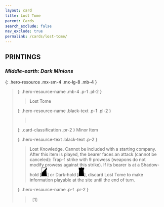 ```yaml
---
layout: card
title: Lost Tome
parent: Cards
search_exclude: false
nav_exclude: true
permalink: /cards/lost-tome/
---
```


## PRINTINGS


### _Middle-earth: Dark Minions_

{: .hero-resource .mx-sm-4 .mx-lg-8 .mb-4 }
> {: .hero-resource-name .mb-4 .p-1 .pl-2 }
> > <div class="card-mp"></div>
> > <div class="card-name">Lost Tome</div>
>
> {: .hero-resource-name .black-text .p-1 .pl-2 }
> > &nbsp;
>
> {: .card-classification .pr-2 }
> Minor Item
>
> {: .hero-resource-text .black-text .p-2 }
> > Lost Knowledge. Cannot be included with a starting company. After this item is played, the bearer faces an attack (cannot be canceled): Trap-1 strike with 9 prowess (weapons do not modify prowess against this strike). If its bearer is at a Shadow-hold \[![](/assets/images/shadow-hold.svg)] or Dark-hold \[![](/assets/images/dark-hold.svg)], discard Lost Tome to make information playable at the site until the end of turn.  
> 
> {: .hero-resource-name .p-1 .pr-2 }
> > <div class="card-shield"></div>
> > <div class="card-corruption">〔1〕</div>
